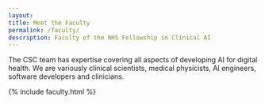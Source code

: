 ```yaml
---
layout: 
title: Meet the Faculty
permalink: /faculty/
description: Faculty of the NHS Fellowship in Clinical AI
---
```


The CSC team has expertise covering all aspects of developing AI for digital health. We are variously clinical
scientists, medical physicists, AI engineers, software developers and clinicians. 

{% include faculty.html %}